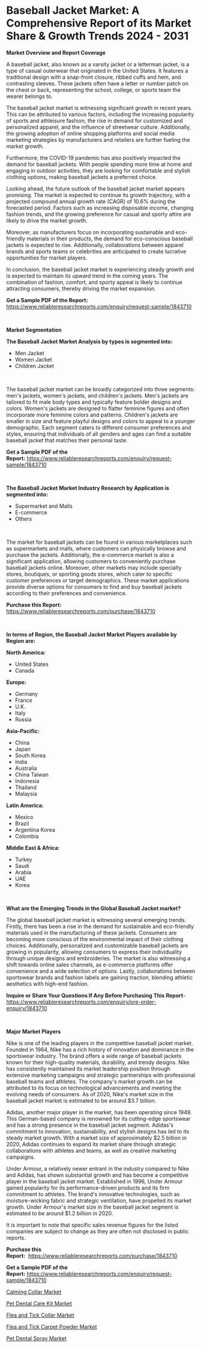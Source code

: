 <p><h1>Baseball Jacket Market: A Comprehensive Report of its Market Share & Growth Trends 2024 - 2031</h1></p><p><strong>Market Overview and Report Coverage</strong></p>
<p><p>A baseball jacket, also known as a varsity jacket or a letterman jacket, is a type of casual outerwear that originated in the United States. It features a traditional design with a snap-front closure, ribbed cuffs and hem, and contrasting sleeves. These jackets often have a letter or number patch on the chest or back, representing the school, college, or sports team the wearer belongs to.</p><p>The baseball jacket market is witnessing significant growth in recent years. This can be attributed to various factors, including the increasing popularity of sports and athleisure fashion, the rise in demand for customized and personalized apparel, and the influence of streetwear culture. Additionally, the growing adoption of online shopping platforms and social media marketing strategies by manufacturers and retailers are further fueling the market growth.</p><p>Furthermore, the COVID-19 pandemic has also positively impacted the demand for baseball jackets. With people spending more time at home and engaging in outdoor activities, they are looking for comfortable and stylish clothing options, making baseball jackets a preferred choice.</p><p>Looking ahead, the future outlook of the baseball jacket market appears promising. The market is expected to continue its growth trajectory, with a projected compound annual growth rate (CAGR) of 10.6% during the forecasted period. Factors such as increasing disposable income, changing fashion trends, and the growing preference for casual and sporty attire are likely to drive the market growth.</p><p>Moreover, as manufacturers focus on incorporating sustainable and eco-friendly materials in their products, the demand for eco-conscious baseball jackets is expected to rise. Additionally, collaborations between apparel brands and sports teams or celebrities are anticipated to create lucrative opportunities for market players.</p><p>In conclusion, the baseball jacket market is experiencing steady growth and is expected to maintain its upward trend in the coming years. The combination of fashion, comfort, and sporty appeal is likely to continue attracting consumers, thereby driving the market expansion.</p></p>
<p><strong>Get a Sample PDF of the Report:</strong> <a href="https://www.reliableresearchreports.com/enquiry/request-sample/1843710">https://www.reliableresearchreports.com/enquiry/request-sample/1843710</a></p>
<p>&nbsp;</p>
<p><strong>Market Segmentation</strong></p>
<p><strong>The Baseball Jacket Market Analysis by types is segmented into:</strong></p>
<p><ul><li>Men Jacket</li><li>Women Jacket</li><li>Children Jacket</li></ul></p>
<p>&nbsp;</p>
<p><p>The baseball jacket market can be broadly categorized into three segments: men's jackets, women's jackets, and children's jackets. Men's jackets are tailored to fit male body types and typically feature bolder designs and colors. Women's jackets are designed to flatter feminine figures and often incorporate more feminine colors and patterns. Children's jackets are smaller in size and feature playful designs and colors to appeal to a younger demographic. Each segment caters to different consumer preferences and styles, ensuring that individuals of all genders and ages can find a suitable baseball jacket that matches their personal taste.</p></p>
<p><strong>Get a Sample PDF of the Report:</strong>&nbsp;<a href="https://www.reliableresearchreports.com/enquiry/request-sample/1843710">https://www.reliableresearchreports.com/enquiry/request-sample/1843710</a></p>
<p>&nbsp;</p>
<p><strong>The Baseball Jacket Market Industry Research by Application is segmented into:</strong></p>
<p><ul><li>Supermarket and Malls</li><li>E-commerce</li><li>Others</li></ul></p>
<p>&nbsp;</p>
<p><p>The market for baseball jackets can be found in various marketplaces such as supermarkets and malls, where customers can physically browse and purchase the jackets. Additionally, the e-commerce market is also a significant application, allowing customers to conveniently purchase baseball jackets online. Moreover, other markets may include specialty stores, boutiques, or sporting goods stores, which cater to specific customer preferences or target demographics. These market applications provide diverse options for consumers to find and buy baseball jackets according to their preferences and convenience.</p></p>
<p><strong>Purchase this Report:</strong>&nbsp; <a href="https://www.reliableresearchreports.com/purchase/1843710">https://www.reliableresearchreports.com/purchase/1843710</a></p>
<p>&nbsp;</p>
<p><strong>In terms of Region, the Baseball Jacket Market Players available by Region are:</strong></p>
<p>
    <p> <strong> North America: </strong>
        <ul>
            <li>United States</li>
            <li>Canada</li>
        </ul>
        </p> 
    <p> <strong> Europe: </strong>
        <ul>
            <li>Germany</li>
            <li>France</li>
            <li>U.K.</li>
            <li>Italy</li>
            <li>Russia</li>
        </ul>
        </p> 
    <p> <strong> Asia-Pacific: </strong>
        <ul>
            <li>China</li>
            <li>Japan</li>
            <li>South Korea</li>
            <li>India</li>
            <li>Australia</li>
            <li>China Taiwan</li>
            <li>Indonesia</li>
            <li>Thailand</li>
            <li>Malaysia</li>
        </ul>
        </p> 
    <p> <strong> Latin America: </strong>
        <ul>
            <li>Mexico</li>
            <li>Brazil</li>
            <li>Argentina Korea</li>
            <li>Colombia</li>
        </ul>
        </p> 
    <p> <strong> Middle East & Africa: </strong>
        <ul>
            <li>Turkey</li>
            <li>Saudi</li>
            <li>Arabia</li>
            <li>UAE</li>
            <li>Korea</li>
        </ul>
    </p>
    </p>
<p>&nbsp;</p>
<p><strong>What are the Emerging Trends in the Global Baseball Jacket market?</strong></p>
<p><p>The global baseball jacket market is witnessing several emerging trends. Firstly, there has been a rise in the demand for sustainable and eco-friendly materials used in the manufacturing of these jackets. Consumers are becoming more conscious of the environmental impact of their clothing choices. Additionally, personalized and customizable baseball jackets are growing in popularity, allowing consumers to express their individuality through unique designs and embroideries. The market is also witnessing a shift towards online sales channels, as e-commerce platforms offer convenience and a wide selection of options. Lastly, collaborations between sportswear brands and fashion labels are gaining traction, blending athletic aesthetics with high-end fashion.</p></p>
<p><strong>Inquire or Share Your Questions If Any Before Purchasing This Report</strong>- <a href="https://www.reliableresearchreports.com/enquiry/pre-order-enquiry/1843710">https://www.reliableresearchreports.com/enquiry/pre-order-enquiry/1843710</a></p>
<p>&nbsp;</p>
<p><strong>Major Market Players</strong></p>
<p><p>Nike is one of the leading players in the competitive baseball jacket market. Founded in 1964, Nike has a rich history of innovation and dominance in the sportswear industry. The brand offers a wide range of baseball jackets known for their high-quality materials, durability, and trendy designs. Nike has consistently maintained its market leadership position through extensive marketing campaigns and strategic partnerships with professional baseball teams and athletes. The company's market growth can be attributed to its focus on technological advancements and meeting the evolving needs of consumers. As of 2020, Nike's market size in the baseball jacket market is estimated to be around $3.7 billion.</p><p>Adidas, another major player in the market, has been operating since 1949. This German-based company is renowned for its cutting-edge sportswear and has a strong presence in the baseball jacket segment. Adidas's commitment to innovation, sustainability, and stylish designs has led to its steady market growth. With a market size of approximately $2.5 billion in 2020, Adidas continues to expand its market share through strategic collaborations with athletes and teams, as well as creative marketing campaigns.</p><p>Under Armour, a relatively newer entrant in the industry compared to Nike and Adidas, has shown substantial growth and has become a competitive player in the baseball jacket market. Established in 1996, Under Armour gained popularity for its performance-driven products and its firm commitment to athletes. The brand's innovative technologies, such as moisture-wicking fabric and strategic ventilation, have propelled its market growth. Under Armour's market size in the baseball jacket segment is estimated to be around $1.2 billion in 2020.</p><p>It is important to note that specific sales revenue figures for the listed companies are subject to change as they are often not disclosed in public reports.</p></p>
<p><strong>Purchase this Report:</strong>&nbsp;&nbsp;<a href="https://www.reliableresearchreports.com/purchase/1843710">https://www.reliableresearchreports.com/purchase/1843710</a></p>
<p></p>
<p><strong>Get a Sample PDF of the Report:</strong>&nbsp;<a href="https://www.reliableresearchreports.com/enquiry/request-sample/1843710">https://www.reliableresearchreports.com/enquiry/request-sample/1843710</a></p>
<p><p><a href="https://github.com/aashishrp/Market-Research-Report-List-1/blob/main/calming-collar-market.md">Calming Collar Market</a></p><p><a href="https://github.com/rahu1502/Market-Research-Report-List-2/blob/main/pet-dental-care-kit-market.md">Pet Dental Care Kit Market</a></p><p><a href="https://github.com/rahu1506/Market-Research-Report-List-2/blob/main/flea-and-tick-collar-market.md">Flea and Tick Collar Market</a></p><p><a href="https://github.com/rahu1505/Market-Research-Report-List-2/blob/main/flea-and-tick-carpet-powder-market.md">Flea and Tick Carpet Powder Market</a></p><p><a href="https://github.com/aashishrp02/Market-Research-Report-List-1/blob/main/pet-dental-spray-market.md">Pet Dental Spray Market</a></p></p>